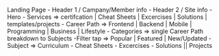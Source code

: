 Landing Page
    - Header 1 / Campany/Member info
    - Header 2 / Site info
    - Hero
    - Services => certifcation | Cheat Sheets | Excercises | Solutions | templates/projects
    - Career Path => Frontend | Backend | Mobile | Programming | Business | Lifestyle
    - Categories => single Career Path breakdown to Subjects
        -Filter tap => Popular | Featured | New/Updated
    - Subject => Curriculum
        - Cheat Sheets
        - Excercises
        - Solutions || Projects


